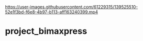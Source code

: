

https://user-images.githubusercontent.com/61229315/139525510-52e1f3bd-f6e8-4b97-b113-aff163240399.mp4



# project_bimaxpress
